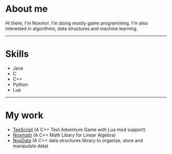 # About me
Hi there, I'm Noxmor. I'm doing mostly game programming. I'm also interested in algorithms, data structures and machine learning.

***

# Skills
* Java
* C
* C++
* Python
* Lua

***

# My work
* [TexScript](https://github.com/Noxmor/TexScript) (A C++ Text Adventure Game with Lua mod support)
* [Noxmath](https://github.com/Noxmor/Noxmath) (A C++ Math Libary for Linear Algebra)
* [NoxData](https://github.com/Noxmor/NoxData) (A C++ data structures library to organize, store and manipulate data)
